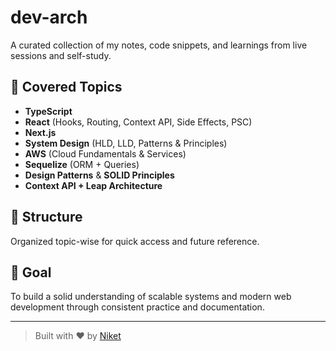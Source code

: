 # dev-arch

A curated collection of my notes, code snippets, and learnings from live sessions and self-study.

## 🔧 Covered Topics
- **TypeScript**
- **React** (Hooks, Routing, Context API, Side Effects, PSC)
- **Next.js**
- **System Design** (HLD, LLD, Patterns & Principles)
- **AWS** (Cloud Fundamentals & Services)
- **Sequelize** (ORM + Queries)
- **Design Patterns** & **SOLID Principles**
- **Context API + Leap Architecture**

## 📁 Structure
Organized topic-wise for quick access and future reference.

## 🚀 Goal
To build a solid understanding of scalable systems and modern web development through consistent practice and documentation.

---

> Built with ❤️ by [Niket](https://github.com/kishukumar07)
